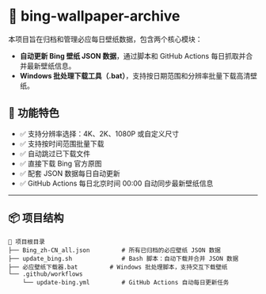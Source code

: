 # 📸 bing-wallpaper-archive

本项目旨在归档和管理必应每日壁纸数据，包含两个核心模块：

- **自动更新 Bing 壁纸 JSON 数据**，通过脚本和 GitHub Actions 每日抓取并合并最新壁纸信息。
- **Windows 批处理下载工具（.bat）**，支持按日期范围和分辨率批量下载高清壁纸。

## 🚀 功能特色

- ✅ 支持分辨率选择：4K、2K、1080P 或自定义尺寸
- ✅ 支持按时间范围批量下载
- ✅ 自动跳过已下载文件
- ✅ 直接下载 Bing 官方原图
- ✅ 配套 JSON 数据每日自动更新
- ✅ GitHub Actions 每日北京时间 00:00 自动同步最新壁纸信息

---

## 📦 项目结构

```text
📁 项目根目录
├── Bing_zh-CN_all.json         # 所有已归档的必应壁纸 JSON 数据
├── update_bing.sh              # Bash 脚本：自动下载并合并 JSON 数据
├── 必应壁纸下载器.bat         # Windows 批处理脚本，支持交互下载壁纸
└── .github/workflows
    └── update-bing.yml         # GitHub Actions 自动每日更新任务

```
